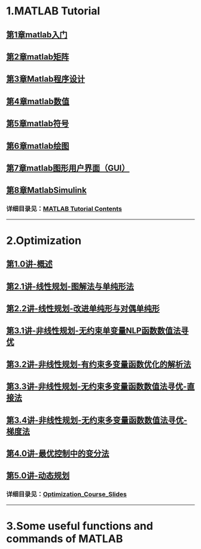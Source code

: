 # 1.MATLAB Tutorial
## [第1章matlab入门](./MATLAB_Tutorial/第1章matlab入门.pdf)
## [第2章matlab矩阵](./MATLAB_Tutorial/第2章matlab矩阵.pdf)
## [第3章Matlab程序设计](./MATLAB_Tutorial/第3章Matlab程序设计.pdf)
## [第4章matlab数值](./MATLAB_Tutorial/第4章matlab数值.pdf)
## [第5章matlab符号](./MATLAB_Tutorial/第5章matlab符号.pdf)
## [第6章matlab绘图](./MATLAB_Tutorial/第6章matlab绘图.pdf)
## [第7章matlab图形用户界面（GUI）](./MATLAB_Tutorial/第7章matlab图形用户界面（GUI）.pdf)
## [第8章MatlabSimulink](./MATLAB_Tutorial/第8章MatlabSimulink.pdf)
### 详细目录见：[MATLAB Tutorial Contents](./MATLAB_Tutorial/README.md)

---
# 2.Optimization
## [第1.0讲-概述](./Optimization/Course_Slides/第1.0讲-概述.pdf)
## [第2.1讲-线性规划-图解法与单纯形法](./Optimization/Course_Slides/第2.1讲-线性规划-图解法与单纯形法.pdf)
## [第2.2讲-线性规划-改进单纯形与对偶单纯形](./Optimization/Course_Slides/第2.2讲-线性规划-改进单纯形与对偶单纯形.pdf)
## [第3.1讲-非线性规划-无约束单变量NLP函数数值法寻优](./Optimization/Course_Slides/第3.1讲-非线性规划-无约束单变量NLP函数数值法寻优.pdf)
## [第3.2讲-非线性规划-有约束多变量函数优化的解析法](./Optimization/Course_Slides/第3.2讲-非线性规划-有约束多变量函数优化的解析法.pdf)
## [第3.3讲-非线性规划-无约束多变量函数数值法寻优-直接法](./Optimization/Course_Slides/第3.3讲-非线性规划-无约束多变量函数数值法寻优-直接法.pdf)
## [第3.4讲-非线性规划-无约束多变量函数数值法寻优-梯度法](./Optimization/Course_Slides/第3.4讲-非线性规划-无约束多变量函数数值法寻优-梯度法.pdf)
## [第4.0讲-最优控制中的变分法](./Optimization/Course_Slides/第4.0讲-最优控制中的变分法.pdf)
## [第5.0讲-动态规划](./Optimization/Course_Slides/第5.0讲-动态规划.pdf)
### 详细目录见：[Optimization_Course_Slides](./Optimization/README.md)
---
# 3.Some useful functions and commands of MATLAB
